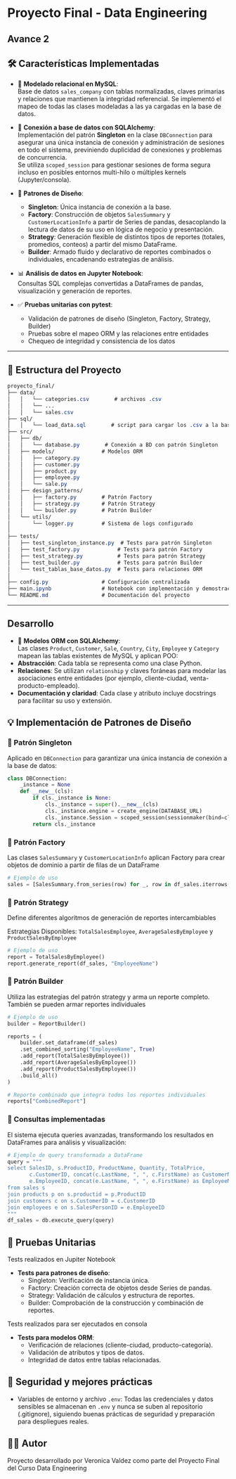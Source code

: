 # Proyecto Final - Data Engineering
## Avance 2

## 🛠️ Características Implementadas

- 📄 **Modelado relacional en MySQL**:  
  Base de datos `sales_company` con tablas normalizadas, claves primarias y relaciones que mantienen la integridad referencial.
  Se implementó el mapeo de todas las clases modeladas a las ya cargadas en la base de datos.

- 🔌 **Conexión a base de datos con SQLAlchemy**:  
  Implementación del patrón **Singleton** en la clase `DBConnection` para asegurar una única instancia de conexión y administración de sesiones en todo el sistema, previniendo duplicidad de conexiones y problemas de concurrencia.  
  Se utiliza `scoped_session` para gestionar sesiones de forma segura incluso en posibles entornos multi-hilo o múltiples kernels (Jupyter/consola).

- 🧠 **Patrones de Diseño**:
  - **Singleton**: Única instancia de conexión a la base.
  - **Factory**: Construcción de objetos `SalesSummary` y `CustomerLocationInfo` a partir de Series de pandas, desacoplando la lectura de datos de su uso en lógica de negocio y presentación.
  - **Strategy**: Generación flexible de distintos tipos de reportes (totales, promedios, conteos) a partir del mismo DataFrame.
  - **Builder**: Armado fluido y declarativo de reportes combinados o individuales, encadenando estrategias de análisis.

- 📊 **Análisis de datos en Jupyter Notebook**:  
  Consultas SQL complejas convertidas a DataFrames de pandas, visualización y generación de reportes.

- ✅ **Pruebas unitarias con pytest**:  
  - Validación de patrones de diseño (Singleton, Factory, Strategy, Builder)
  - Pruebas sobre el mapeo ORM y las relaciones entre entidades
  - Chequeo de integridad y consistencia de los datos

---

## 📁 Estructura del Proyecto

```css
proyecto_final/
├── data/
│   │   └── categories.csv        # archivos .csv
│   │   └── ...
│   │   └── sales.csv
├── sql/
│   │   └── load_data.sql        # script para cargar los .csv a la base de datos
├── src/
│   ├── db/
│   │   └── database.py        # Conexión a BD con patrón Singleton
│   ├── models/               # Modelos ORM
│   │   ├── category.py
│   │   ├── customer.py
│   │   ├── product.py
│   │   ├── employee.py
│   │   └── sale.py
│   ├── design_patterns/
│   │   ├── factory.py        # Patrón Factory
│   │   ├── strategy.py       # Patrón Strategy
│   │   └── builder.py        # Patrón Builder
│   └── utils/
│       └── logger.py         # Sistema de logs configurado
│
├── tests/
│   ├── test_singleton_instance.py  # Tests para patrón Singleton
│   ├── test_factory.py            # Tests para patrón Factory
│   ├── test_strategy.py           # Tests para patrón Strategy
│   ├── test_builder.py            # Tests para patrón Builder
│   └── test_tablas_base_datos.py  # Tests para relaciones ORM
│
├── config.py                 # Configuración centralizada
├── main.ipynb                # Notebook con implementación y demostraciones
└── README.md                 # Documentación del proyecto
```
---

## Desarrollo

- 🧩 **Modelos ORM con SQLAlchemy**:  
  Las clases `Product`, `Customer`, `Sale`, `Country`, `City`, `Employee` y `Category` mapean las tablas existentes de MySQL y aplican POO:
- **Abstracción**: Cada tabla se representa como una clase Python.
- **Relaciones**: Se utilizan `relationship` y claves foráneas para modelar las asociaciones entre entidades (por ejemplo, cliente-ciudad, venta-producto-empleado).
- **Documentación y claridad**: Cada clase y atributo incluye docstrings para facilitar su uso y extensión.

## 💡 Implementación de Patrones de Diseño

### 🔄 Patrón Singleton
Aplicado en `DBConnection` para garantizar una única instancia de conexión a la base de datos:
```python
class DBConnection:
    _instance = None
    def __new__(cls):
        if cls._instance is None:
            cls._instance = super().__new__(cls)
            cls._instance.engine = create_engine(DATABASE_URL)
            cls._instance.Session = scoped_session(sessionmaker(bind=cls._instance.engine))
        return cls._instance
```

### 🔄 Patrón Factory

Las clases `SalesSummary` y `CustomerLocationInfo` aplican Factory para crear objetos de dominio a partir de filas de un DataFrame

```python
# Ejemplo de uso
sales = [SalesSummary.from_series(row) for _, row in df_sales.iterrows()]

```

### 🔄 Patrón Strategy

Define diferentes algoritmos de generación de reportes intercambiables

Estrategias Disponibles: `TotalSalesEmployee`, `AverageSalesByEmployee` y `ProductSalesByEmployee`

```python
# Ejemplo de uso
report = TotalSalesByEmployee()
report.generate_report(df_sales, "EmployeeName")

```
### 🔄 Patrón Builder

Utiliza las estrategias del patrón strategy y arma un reporte completo. También se pueden armar reportes individuales

```python
# Ejemplo de uso
builder = ReportBuilder()

reports = (
    builder.set_dataframe(df_sales)
    .set_combined_sorting("EmployeeName", True)
    .add_report(TotalSalesByEmployee())
    .add_report(AverageSalesByEmployee())
    .add_report(ProductSalesByEmployee())
    .build_all()
)

# Reporte combinado que integra todos los reportes individuales
reports["CombinedReport"] 

```

### 📝 Consultas implementadas

El sistema ejecuta queries avanzadas, transformando los resultados en DataFrames para análisis y visualización:

```python
# Ejemplo de query transformada a DataFrame
query = """
select SalesID, s.ProductID, ProductName, Quantity, TotalPrice, 
       c.CustomerID, concat(c.LastName, ", ", c.FirstName) as CustomerName,
       e.EmployeeID, concat(e.LastName, ", ", e.FirstName) as EmployeeName
from sales s 
join products p on s.productid = p.ProductID
join customers c on s.CustomerID = c.CustomerID 
join employees e on s.SalesPersonID = e.EmployeeID
"""
df_sales = db.execute_query(query)

```

## 🧪 Pruebas Unitarias

Tests realizados en Jupiter Notebook

- **Tests para patrones de diseño**:
  - Singleton: Verificación de instancia única.
  - Factory: Creación correcta de objetos desde Series de pandas.
  - Strategy: Validación de cálculos y estructura de reportes.
  - Builder: Comprobación de la construcción y combinación de reportes.

Tests realizados para ser ejecutados en consola

- **Tests para modelos ORM**:
  - Verificación de relaciones (cliente-ciudad, producto-categoría).
  - Validación de atributos y tipos de datos.
  - Integridad de datos entre tablas relacionadas.

## 🔐 Seguridad y mejores prácticas
- Variables de entorno y archivo `.env`:
Todas las credenciales y datos sensibles se almacenan en `.env` y nunca se suben al repositorio (.gitignore), siguiendo buenas prácticas de seguridad y preparación para despliegues reales.

## 👩‍💻 Autor

Proyecto desarrollado por Veronica Valdez como parte del Proyecto Final del Curso Data Engineering
